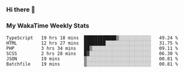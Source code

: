 ### Hi there 👋

<!--
**royschrauwen/royschrauwen** is a ✨ _special_ ✨ repository because its `README.md` (this file) appears on your GitHub profile.

Here are some ideas to get you started:

- 🔭 I’m currently working on ...
- 🌱 I’m currently learning ...
- 👯 I’m looking to collaborate on ...
- 🤔 I’m looking for help with ...
- 💬 Ask me about ...
- 📫 How to reach me: ...
- 😄 Pronouns: ...
- ⚡ Fun fact: ...
-->


### My WakaTime Weekly Stats
<!--START_SECTION:waka-->

```text
TypeScript   19 hrs 18 mins  ████████████▒░░░░░░░░░░░░   49.24 %
HTML         12 hrs 27 mins  ████████░░░░░░░░░░░░░░░░░   31.75 %
PHP          3 hrs 34 mins   ██▒░░░░░░░░░░░░░░░░░░░░░░   09.11 %
SCSS         2 hrs 28 mins   █▓░░░░░░░░░░░░░░░░░░░░░░░   06.30 %
JSON         19 mins         ▒░░░░░░░░░░░░░░░░░░░░░░░░   00.81 %
Batchfile    19 mins         ▒░░░░░░░░░░░░░░░░░░░░░░░░   00.81 %
```

<!--END_SECTION:waka-->
